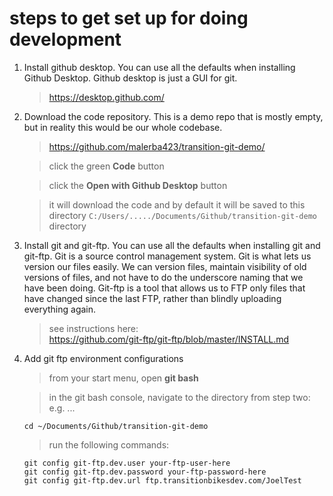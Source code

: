 # steps to get set up for doing development

1. Install github desktop. You can use all the defaults when installing Github Desktop. Github desktop is just a GUI for git.

   > https://desktop.github.com/

2. Download the code repository. This is a demo repo that is mostly empty, but in reality this would be our whole codebase.

   > https://github.com/malerba423/transition-git-demo/

   > click the green **Code** button

   > click the **Open with Github Desktop** button

   > it will download the code and by default it will be saved to this directory `C:/Users/...../Documents/Github/transition-git-demo` directory

3. Install git and git-ftp. You can use all the defaults when installing git and git-ftp. Git is a source control management system. Git is what lets us version our files easily. We can version files, maintain visibility of old versions of files, and not have to do the underscore naming that we have been doing. Git-ftp is a tool that allows us to FTP only files that have changed since the last FTP, rather than blindly uploading everything again.

   > see instructions here:<br/> https://github.com/git-ftp/git-ftp/blob/master/INSTALL.md

4. Add git ftp environment configurations

   > from your start menu, open **git bash**

   > in the git bash console, navigate to the directory from step two: e.g. ...

   ```
   cd ~/Documents/Github/transition-git-demo
   ```

   > run the following commands:

   ```
   git config git-ftp.dev.user your-ftp-user-here
   git config git-ftp.dev.password your-ftp-password-here
   git config git-ftp.dev.url ftp.transitionbikesdev.com/JoelTest
   ```
